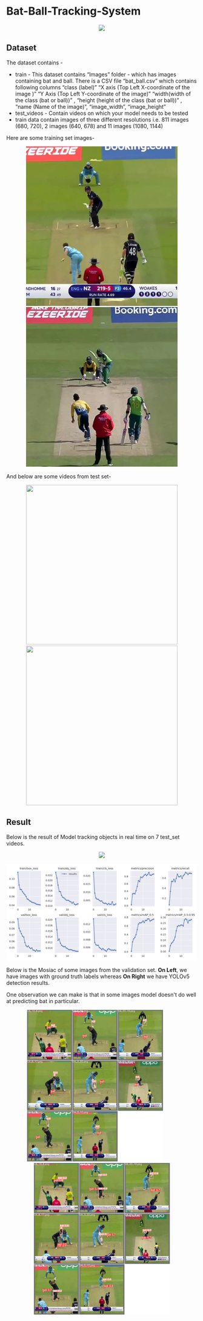 # Bat-Ball-Tracking-System

<p align='center'>
<img src="https://user-images.githubusercontent.com/74819807/132974658-c488b0b5-f459-4210-9213-2d8316b10d4a.gif">
</p>

## Dataset

The dataset contains -

- train - This dataset contains “Images” folder - which has images containing bat and ball. There is a CSV file “bat_ball.csv” which contains following columns “class (label)” “X axis (Top Left X-coordinate of the image )” “Y Axis (Top Left Y-coordinate of the image)” “width(width of the class (bat or ball))” , “height (height of the class (bat or ball))” , “name (Name of the image)”, “image_width”, “image_height”
- test_videos - Contain videos on which your model needs to be tested
- train data contain images of three different resolutions i.e. 811 images (680, 720), 2 images (640, 678) and 11 images (1080, 1144)

Here are some training set images-

<p align='center'>
<img src="https://github.com/kushaldev75/Bat-Ball-Tracking-System/blob/main/dataset/train/images/U2_4_19.png" width="400" height="420">
<img src="https://github.com/kushaldev75/Bat-Ball-Tracking-System/blob/main/dataset/train/images/U1_22_16.png" width="400" height="420">
</p>

And below are some videos from test set-

<p align='center'>
<img src="https://user-images.githubusercontent.com/74819807/132973112-77503549-4bf0-4be3-a87e-0b21878b26c6.gif" width="400" height="420">
<img src="https://user-images.githubusercontent.com/74819807/132973285-7686af27-1269-42b9-ab63-6e00e593d613.gif" width="400" height="420">
</p>



## Result

Below is the result of Model tracking objects in real time on 7 test_set videos.
<p align='center'>
<img src="https://github.com/kushaldev75/Bat-Ball-Tracking-System/blob/main/results/combinegiftest.gif">
</p>


<p align='center'>
<img src="https://github.com/kushaldev75/Bat-Ball-Tracking-System/blob/main/results/results.png" >
</p>


Below is the Mosiac of some images from the validation set. **On Left**, we have images with ground truth labels whereas **On Right** we have YOLOv5 detection results.


One observation we can make is that in some images model doesn't do well at predicting bat in particular.

<p align='center'>
<img src="https://github.com/kushaldev75/Bat-Ball-Tracking-System/blob/main/results/val_batch1_labels.jpg" width="360" height="400">
&emsp;
&emsp;
<img src="https://github.com/kushaldev75/Bat-Ball-Tracking-System/blob/main/results/val_batch1_pred.jpg" width="360" height="400">
</p>


